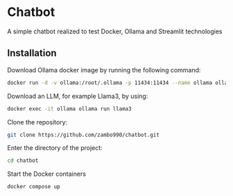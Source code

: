 # Chatbot

A simple chatbot realized to test Docker, Ollama and Streamlit technologies

## Installation

Download Ollama docker image by running the following command:
```bash
docker run -d -v ollama:/root/.ollama -p 11434:11434 --name ollama ollama/ollama
```

Download an LLM, for example Llama3, by using:
```bash
docker exec -it ollama ollama run llama3
```

Clone the repository:

```bash
git clone https://github.com/zambo990/chatbot.git
```

Enter the directory of the project:
```bash
cd chatbot
```
Start the Docker containers
```bash
docker compose up
```
